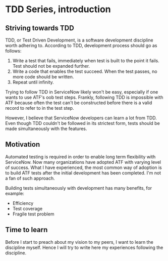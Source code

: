 # TDD Series, introduction
<!-- ![alt text](ErikMclean_wall_e.JPG "Logo Title Text 1") -->

## Striving towards TDD

TDD, or Test Driven Development, is a software development discipline worth adhering to. According to TDD, development process should go as follows: 

1. Write a test that fails, immediately when test is built to the point it fails. Test should not be expanded further.
2. Write a code that enables the test succeed. When the test passes, no more code should be written.
3. Repeat until infinity.

Trying to follow TDD in ServiceNow likely won't be easy, especially if one wants to use ATF's oob test steps. Frankly, following TDD is impossible with ATF because often the test can't be constructed before there is a valid record to refer to in the test step.

However, I believe that ServiceNow developers can learn a lot from TDD. Even though TDD couldn't be followed in its strictest form, tests should be made simultaneously with the features.

## Motivation

Automated testing is required in order to enable long term flexibility with ServiceNow. Now many organizations have adopted ATF with varying level of success. What I have experienced, the most common way of adoption is to  build ATF tests after the initial development has been completed. I'm not a fan of such approach.

Building tests simultaneously with development has many benefits, for example:
* Efficiency
* Test coverage
* Fragile test problem

## Time to learn

Before I start to preach about my vision to my peers, I want to learn the discipline myself. Hence I will try to write here my experiences following the discipline.